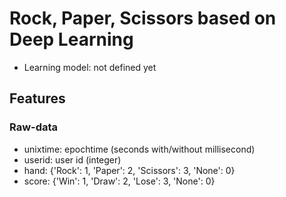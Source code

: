 # Rock, Paper, Scissors based on Deep Learning
- Learning model: not defined yet

## Features

### Raw-data
- unixtime: epochtime (seconds with/without millisecond)
- userid: user id (integer)
- hand: {'Rock': 1, 'Paper': 2, 'Scissors': 3, 'None': 0}
- score: {'Win': 1, 'Draw': 2, 'Lose': 3, 'None': 0}



